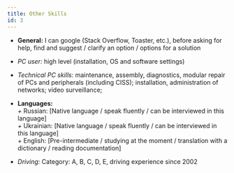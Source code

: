 ```yaml
---
title: Other Skills
id: 3
---
```


- **General:** I can google (Stack Overflow, Toaster, etc.), before asking for help, find and suggest / clarify an option / options for a solution

- *PC user:* high level (installation, OS and software settings)

- *Technical PC skills:* maintenance, assembly, diagnostics, modular repair of PCs and peripherals (including CISS); installation, administration of networks; video surveillance;

- **Languages:**  
*+* Russian: [Native language / speak fluently / can be interviewed in this language]  
*+* Ukrainian: [Native language / speak fluently / can be interviewed in this language]  
*+* English: [Pre-intermediate / studying at the moment / translation with a dictionary / reading documentation]

- *Driving:* Category: A, B, C, D, E, driving experience since 2002